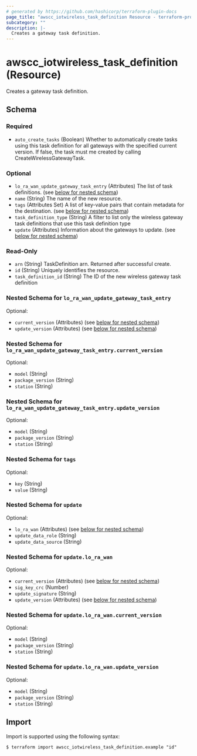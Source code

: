 ```yaml
---
# generated by https://github.com/hashicorp/terraform-plugin-docs
page_title: "awscc_iotwireless_task_definition Resource - terraform-provider-awscc"
subcategory: ""
description: |-
  Creates a gateway task definition.
---
```


# awscc_iotwireless_task_definition (Resource)

Creates a gateway task definition.



<!-- schema generated by tfplugindocs -->
## Schema

### Required

- `auto_create_tasks` (Boolean) Whether to automatically create tasks using this task definition for all gateways with the specified current version. If false, the task must me created by calling CreateWirelessGatewayTask.

### Optional

- `lo_ra_wan_update_gateway_task_entry` (Attributes) The list of task definitions. (see [below for nested schema](#nestedatt--lo_ra_wan_update_gateway_task_entry))
- `name` (String) The name of the new resource.
- `tags` (Attributes Set) A list of key-value pairs that contain metadata for the destination. (see [below for nested schema](#nestedatt--tags))
- `task_definition_type` (String) A filter to list only the wireless gateway task definitions that use this task definition type
- `update` (Attributes) Information about the gateways to update. (see [below for nested schema](#nestedatt--update))

### Read-Only

- `arn` (String) TaskDefinition arn. Returned after successful create.
- `id` (String) Uniquely identifies the resource.
- `task_definition_id` (String) The ID of the new wireless gateway task definition

<a id="nestedatt--lo_ra_wan_update_gateway_task_entry"></a>
### Nested Schema for `lo_ra_wan_update_gateway_task_entry`

Optional:

- `current_version` (Attributes) (see [below for nested schema](#nestedatt--lo_ra_wan_update_gateway_task_entry--current_version))
- `update_version` (Attributes) (see [below for nested schema](#nestedatt--lo_ra_wan_update_gateway_task_entry--update_version))

<a id="nestedatt--lo_ra_wan_update_gateway_task_entry--current_version"></a>
### Nested Schema for `lo_ra_wan_update_gateway_task_entry.current_version`

Optional:

- `model` (String)
- `package_version` (String)
- `station` (String)


<a id="nestedatt--lo_ra_wan_update_gateway_task_entry--update_version"></a>
### Nested Schema for `lo_ra_wan_update_gateway_task_entry.update_version`

Optional:

- `model` (String)
- `package_version` (String)
- `station` (String)



<a id="nestedatt--tags"></a>
### Nested Schema for `tags`

Optional:

- `key` (String)
- `value` (String)


<a id="nestedatt--update"></a>
### Nested Schema for `update`

Optional:

- `lo_ra_wan` (Attributes) (see [below for nested schema](#nestedatt--update--lo_ra_wan))
- `update_data_role` (String)
- `update_data_source` (String)

<a id="nestedatt--update--lo_ra_wan"></a>
### Nested Schema for `update.lo_ra_wan`

Optional:

- `current_version` (Attributes) (see [below for nested schema](#nestedatt--update--lo_ra_wan--current_version))
- `sig_key_crc` (Number)
- `update_signature` (String)
- `update_version` (Attributes) (see [below for nested schema](#nestedatt--update--lo_ra_wan--update_version))

<a id="nestedatt--update--lo_ra_wan--current_version"></a>
### Nested Schema for `update.lo_ra_wan.current_version`

Optional:

- `model` (String)
- `package_version` (String)
- `station` (String)


<a id="nestedatt--update--lo_ra_wan--update_version"></a>
### Nested Schema for `update.lo_ra_wan.update_version`

Optional:

- `model` (String)
- `package_version` (String)
- `station` (String)

## Import

Import is supported using the following syntax:

```shell
$ terraform import awscc_iotwireless_task_definition.example "id"
```
